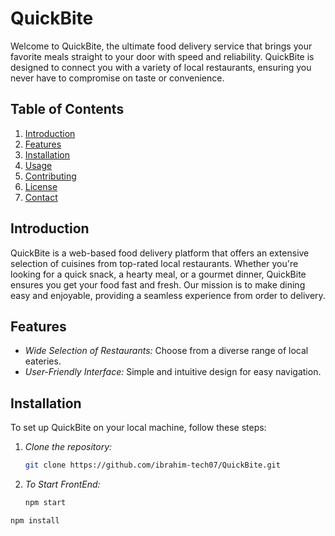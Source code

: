 # QuickBite

Welcome to QuickBite, the ultimate food delivery service that brings your favorite meals straight to your door with speed and reliability. QuickBite is designed to connect you with a variety of local restaurants, ensuring you never have to compromise on taste or convenience.

## Table of Contents

1. [Introduction](#introduction)
2. [Features](#features)
3. [Installation](#installation)
4. [Usage](#usage)
5. [Contributing](#contributing)
6. [License](#license)
7. [Contact](#contact)

## Introduction

QuickBite is a web-based food delivery platform that offers an extensive selection of cuisines from top-rated local restaurants. Whether you're looking for a quick snack, a hearty meal, or a gourmet dinner, QuickBite ensures you get your food fast and fresh. Our mission is to make dining easy and enjoyable, providing a seamless experience from order to delivery.

## Features

- *Wide Selection of Restaurants:* Choose from a diverse range of local eateries.
- *User-Friendly Interface:* Simple and intuitive design for easy navigation.


## Installation

To set up QuickBite on your local machine, follow these steps:

1. *Clone the repository:*

   ```bash
   git clone https://github.com/ibrahim-tech07/QuickBite.git
2. *To Start FrontEnd:*

   ```bash
   npm start
```bash
npm install
   
